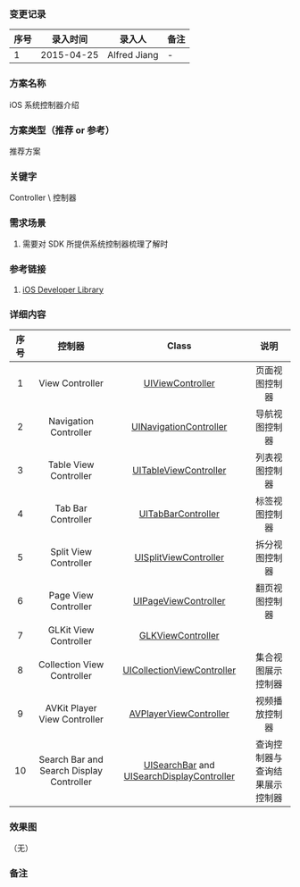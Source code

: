 ### 变更记录
| 序号 | 录入时间 | 录入人 | 备注 |
| -- | -- | -- | -- |
| 1 | 2015-04-25 | Alfred Jiang | - |

### 方案名称
iOS 系统控制器介绍

### 方案类型（推荐 or 参考）
推荐方案

### 关键字
Controller \ 控制器

### 需求场景
1. 需要对 SDK 所提供系统控制器梳理了解时

### 参考链接
1. [iOS Developer Library](https://developer.apple.com/library/ios/navigation/)

### 详细内容

| 序号 | 控制器 | Class | 说明 |
|:-------------: |:---------------:|:-------------:|:-------------:|
| 1 | View Controller | [UIViewController](https://developer.apple.com/library/ios/documentation/UIKit/Reference/UIViewController_class/) | 页面视图控制器 |
| 2 | Navigation Controller | [UINavigationController](https://developer.apple.com/library/ios/documentation/UIKit/Reference/UINavigationController_class/) | 导航视图控制器 |
| 3 | Table View Controller | [UITableViewController](https://developer.apple.com/library/ios/documentation/UIKit/Reference/UITableViewController_class/) | 列表视图控制器 |
| 4 | Tab Bar Controller | [UITabBarController](https://developer.apple.com/library/ios/documentation/UIKit/Reference/UITabBarController_class/) | 标签视图控制器 |
| 5 | Split View Controller | [UISplitViewController](https://developer.apple.com/library/ios/documentation/UIKit/Reference/UISplitViewController_class/) | 拆分视图控制器 |
| 6 | Page View Controller | [UIPageViewController](https://developer.apple.com/library/ios/documentation/UIKit/Reference/UIPageViewController_class/) | 翻页视图控制器 |
| 7 | GLKit View Controller | [GLKViewController](https://developer.apple.com/library/ios/documentation/GLkit/Reference/GLKViewController_ClassRef/) |  |
| 8 | Collection View Controller | [UICollectionViewController](https://developer.apple.com/library/ios/documentation/UIKit/Reference/UICollectionViewController_class/) | 集合视图展示控制器 |
| 9 | AVKit Player View Controller | [AVPlayerViewController](https://developer.apple.com/library/ios/documentation/UIKit/Reference/AVPlayerViewController_class/) | 视频播放控制器 |
| 10 | Search Bar and Search Display Controller | [UISearchBar](https://developer.apple.com/library/ios/documentation/UIKit/Reference/UISearchBar_class/) and [UISearchDisplayController](https://developer.apple.com/library/ios/documentation/UIKit/Reference/UISearchDisplayController_class/) | 查询控制器与查询结果展示控制器 |

### 效果图
（无）

### 备注
